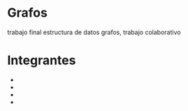 # Grafos
trabajo final estructura de datos grafos, trabajo colaborativo

# Integrantes 
+ 
+ 
+ 
+ 

